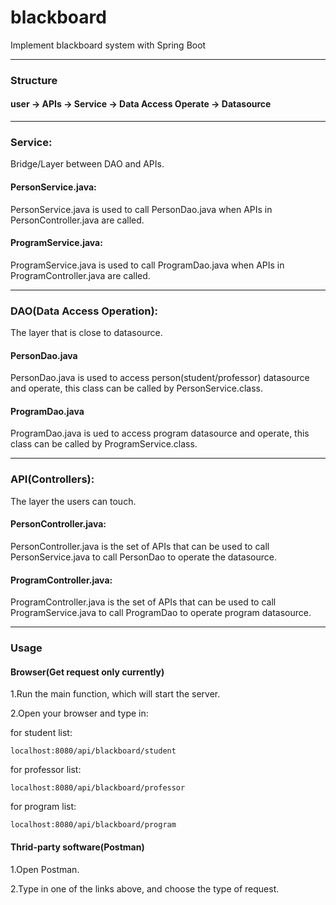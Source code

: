 # blackboard
Implement blackboard system with Spring Boot

---
### Structure
#### user -> APIs -> Service -> Data Access Operate -> Datasource

---
### Service: 
Bridge/Layer between DAO and APIs.
#### PersonService.java:
PersonService.java is used to call PersonDao.java when APIs in PersonController.java are called.

#### ProgramService.java:
ProgramService.java is used to call ProgramDao.java when APIs in ProgramController.java are called.

---
### DAO(Data Access Operation):
The layer that is close to datasource.  
#### PersonDao.java
PersonDao.java is used to access person(student/professor) datasource and operate, this class can be called by PersonService.class.

#### ProgramDao.java
ProgramDao.java is ued to access program datasource and operate, this class can be called by ProgramService.class.

---
### API(Controllers): 
The layer the users can touch.
#### PersonController.java:
PersonController.java is the set of APIs that can be used to call PersonService.java to call PersonDao to operate the datasource.

#### ProgramController.java:
ProgramController.java is the set of APIs that can be used to call ProgramService.java to call ProgramDao to operate program datasource.

---
### Usage
#### Browser(Get request only currently)
1.Run the main function, which will start the server.

2.Open your browser and type in:
  
  for student list:
   
  ```localhost:8080/api/blackboard/student```
  
  for professor list: 
  
  ```localhost:8080/api/blackboard/professor```
  
  for program list: 
  
  ```localhost:8080/api/blackboard/program```

#### Thrid-party software(Postman)
1.Open Postman.

2.Type in one of the links above, and choose the type of request.
